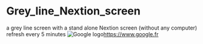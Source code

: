 # Grey_line_Nextion_screen
a grey line screen with a stand alone Nextion screen (without any computer) refresh every 5 minutes
<img src = "https://www.google.fr/images/srpr/logo11w.png" title = "google logo" alt = "Google logo">https://www.google.fr
